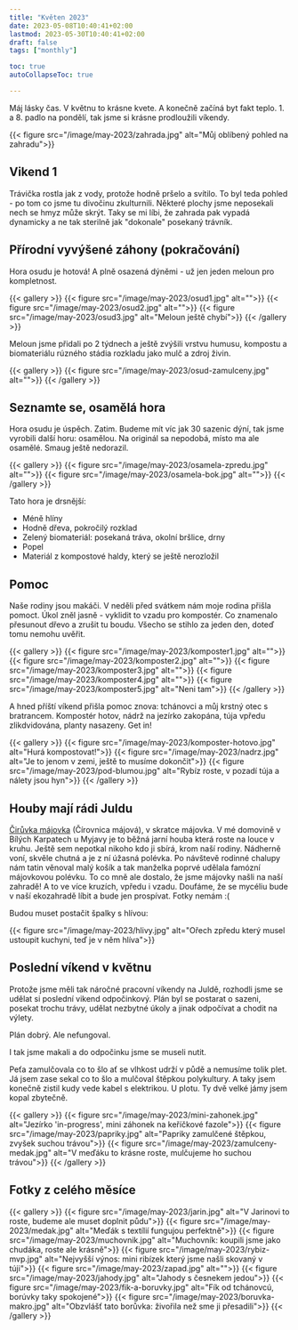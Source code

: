 ```yaml
---
title: "Květen 2023"
date: 2023-05-08T10:40:41+02:00
lastmod: 2023-05-30T10:40:41+02:00
draft: false
tags: ["monthly"]

toc: true
autoCollapseToc: true

---
```


Máj lásky čas. V květnu to krásne kvete. A konečně začíná byt fakt teplo. 1. a
8. padlo na pondělí, tak jsme si krásne prodloužili víkendy.

{{< figure src="/image/may-2023/zahrada.jpg" alt="Můj oblíbený pohled na zahradu">}}

<!--more-->

## Vikend 1

Trávička rostla jak z vody, protože hodně pršelo a svítilo. To byl teda
pohled - po tom co jsme tu divočinu zkulturnili. Některé plochy jsme neposekali
nech se hmyz může skrýt. Taky se mi líbi, že zahrada pak vypadá dynamicky
a ne tak sterilně jak "dokonale" posekaný trávník.

## Přírodní vyvýšené záhony (pokračování)

Hora osudu je hotová! A plně osazená dýněmi - už jen jeden meloun pro kompletnost.

{{< gallery >}}
  {{< figure src="/image/may-2023/osud1.jpg" alt="">}}
  {{< figure src="/image/may-2023/osud2.jpg" alt="">}}
  {{< figure src="/image/may-2023/osud3.jpg" alt="Meloun ještě chybí">}}
{{< /gallery >}}

Meloun jsme přidali po 2 týdnech a ještě zvýšili vrstvu humusu, kompostu a
biomateriálu rúzného stádia rozkladu jako mulč a zdroj živin.

{{< gallery >}}
  {{< figure src="/image/may-2023/osud-zamulceny.jpg" alt="">}}
{{< /gallery >}}

## Seznamte se, osamělá hora

Hora osudu je úspěch. Zatim. Budeme mít víc jak 30 sazenic dýní, tak jsme
vyrobili další horu: osamělou. Na originál sa nepodobá, místo ma ale osamělé.
Smaug ještě nedorazil.

{{< gallery >}}
  {{< figure src="/image/may-2023/osamela-zpredu.jpg" alt="">}}
  {{< figure src="/image/may-2023/osamela-bok.jpg" alt="">}}
{{< /gallery >}}

Tato hora je drsnější:

* Méně hlíny
* Hodně dřeva, pokročilý rozklad
* Zelený biomateriál: posekaná tráva, okolní bršlice, drny
* Popel
* Materiál z kompostové haldy, který se ještě nerozložil

## Pomoc

Naše rodiny jsou makáči. V neděli před svátkem nám moje rodina přišla pomoct.
Úkol zněl jasně - vyklidit to vzadu pro kompostér. Co znamenalo přesunout dřevo
a zrušit tu boudu. Všecho se stihlo za jeden den, doteď tomu nemohu uvěřit.

{{< gallery >}}
  {{< figure src="/image/may-2023/komposter1.jpg" alt="">}}
  {{< figure src="/image/may-2023/komposter2.jpg" alt="">}}
  {{< figure src="/image/may-2023/komposter3.jpg" alt="">}}
  {{< figure src="/image/may-2023/komposter4.jpg" alt="">}}
  {{< figure src="/image/may-2023/komposter5.jpg" alt="Neni tam">}}
{{< /gallery >}}

A hned příští víkend přišla pomoc znova: tchánovci a můj krstný otec s
bratrancem. Kompostér hotov, nádrž na jezírko zakopána, túja vpředu
zlikdvidována, planty nasazeny. Get in!

{{< gallery >}}
  {{< figure src="/image/may-2023/komposter-hotovo.jpg" alt="Hurá kompostovat!">}}
  {{< figure src="/image/may-2023/nadrz.jpg" alt="Je to jenom v zemi, ještě to musíme dokončit">}}
  {{< figure src="/image/may-2023/pod-blumou.jpg" alt="Rybíz roste, v pozadí túja a nálety jsou hyn">}}
{{< /gallery >}}

## Houby mají rádi Juldu

[Čirůvka májovka](https://cs.wikipedia.org/wiki/%C4%8Cir%C5%AFvka_m%C3%A1jovka)
(Čírovnica májová), v skratce májovka. V mé domovině v Bílých Karpatech u
Myjavy je to běžná jarní houba která roste na louce v kruhu. Ještě sem nepotkal nikoho kdo ji sbírá, krom naší rodiny.
Nádherně voní, skvěle chutná a je z ní úžasná polévka. Po
návštevě rodinné chalupy nám tatin věnoval malý košík a tak manželka poprvé
udělala famózní májovkovou polévku. To co mně ale dostalo, že jsme májovky
našli na naší zahradě! A to ve více kruzích, vpředu i vzadu. Doufáme, že se
mycéliu bude v naší ekozahradě líbit a bude jen prospívat. Fotky nemám :(

Budou muset postačit špalky s hlívou:

{{< figure src="/image/may-2023/hlivy.jpg" alt="Ořech zpředu který musel ustoupit kuchyni, teď je v něm hlíva">}}

## Poslední víkend v květnu

Protože jsme měli tak náročné pracovní víkendy na Juldě, rozhodli jsme se
udělat si poslední vikend odpočinkový. Plán byl se postarat o sazeni, posekat
trochu trávy, udělat nezbytné úkoly a jinak odpočívat a chodit na výlety.

Plán dobrý. Ale nefungoval.

I tak jsme makali a do odpočinku jsme se museli nutit.

Peťa zamulčovala co to šlo ať se vlhkost udrží v půdě a nemusíme tolik plet. Já
jsem zase sekal co to šlo a mulčoval štěpkou polykultury. A taky jsem konečně
zistil kudy vede kabel s elektrikou. U plotu. Ty dvě velké jámy jsem kopal
zbytečně.

{{< gallery >}}
  {{< figure src="/image/may-2023/mini-zahonek.jpg" alt="Jezírko 'in-progress', mini záhonek na keříčkové fazole">}}
  {{< figure src="/image/may-2023/papriky.jpg" alt="Papriky zamulčené štěpkou, zvyšek suchou trávou">}}
  {{< figure src="/image/may-2023/zamulceny-medak.jpg" alt="V meďáku to krásne roste, mulčujeme ho suchou trávou">}}
{{< /gallery >}}

## Fotky z celého měsíce

{{< gallery >}}
  {{< figure src="/image/may-2023/jarin.jpg" alt="V Jarinovi to roste, budeme ale muset doplnit půdu">}}
  {{< figure src="/image/may-2023/medak.jpg" alt="Meďák s textílií fungujou perfektně">}}
  {{< figure src="/image/may-2023/muchovnik.jpg" alt="Muchovník: koupili jsme jako chudáka, roste ale krásně">}}
  {{< figure src="/image/may-2023/rybiz-mvp.jpg" alt="Nejvyšší výnos: mini ribízek který jsme našli skovaný v túji">}}
  {{< figure src="/image/may-2023/zapad.jpg" alt="">}}
  {{< figure src="/image/may-2023/jahody.jpg" alt="Jahody s česnekem jedou">}}
  {{< figure src="/image/may-2023/fik-a-boruvky.jpg" alt="Fík od tchánovcú, borúvky taky spokojené">}}
  {{< figure src="/image/may-2023/boruvka-makro.jpg" alt="Obzvlášť tato borůvka: živořila než sme ji přesadili">}}
{{< /gallery >}}
